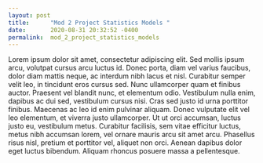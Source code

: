 ```yaml
---
layout: post
title:      "Mod 2 Project Statistics Models "
date:       2020-08-31 20:32:52 -0400
permalink:  mod_2_project_statistics_models
---
```



Lorem ipsum dolor sit amet, consectetur adipiscing elit. Sed mollis ipsum arcu, volutpat cursus arcu luctus id. Donec porta, diam vel varius faucibus, dolor diam mattis neque, ac interdum nibh lacus et nisl. Curabitur semper velit leo, in tincidunt eros cursus sed. Nunc ullamcorper quam et finibus auctor. Praesent vel blandit nunc, et elementum odio. Vestibulum nulla enim, dapibus ac dui sed, vestibulum cursus nisi. Cras sed justo id urna porttitor finibus. Maecenas ac leo id enim pulvinar aliquam. Donec vulputate elit vel leo elementum, et viverra justo ullamcorper. Ut ut orci accumsan, luctus justo eu, vestibulum metus. Curabitur facilisis, sem vitae efficitur luctus, metus nibh accumsan lorem, vel ornare mauris arcu sit amet arcu. Phasellus risus nisl, pretium et porttitor vel, aliquet non orci. Aenean dapibus dolor eget luctus bibendum. Aliquam rhoncus posuere massa a pellentesque.
